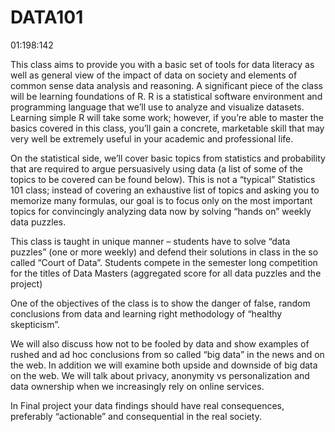 # DATA101
01:198:142 

This class aims to provide you with a basic set of tools for data literacy as well as general view of the impact of data on society and elements of common sense data analysis and reasoning.   A significant piece of the class will be learning foundations of  R. R is a statistical software environment and programming language that we’ll use to analyze and visualize datasets.  Learning simple R will take some work; however, if you’re able to master the basics covered in this class, you’ll gain a concrete, marketable skill that may very well be extremely useful in your academic and professional life.   



On the statistical side, we’ll cover basic topics from statistics and probability that are required to argue persuasively using data (a list of some of the topics to be covered can be found below).   This is not a “typical” Statistics 101 class; instead of covering an exhaustive list of topics and asking you to memorize many formulas, our goal is to focus only on the most important topics for convincingly analyzing data now by solving “hands on” weekly data puzzles.
 
This class is taught in unique manner – students have to solve “data puzzles” (one or more weekly) and  defend their solutions in class in the so called “Court of Data”.     Students compete in the semester long competition for the titles of Data Masters (aggregated score for all data puzzles and the project)
 
One of the objectives of the class is to show the danger of false, random conclusions from data and learning right methodology of “healthy skepticism”.
 
We will also discuss how not to be fooled by data and show examples of rushed and ad hoc conclusions from so called “big data” in the news and on the web.  In addition we will examine both upside and downside of big data on the web.  We will talk about privacy, anonymity  vs personalization and data ownership when we increasingly rely on online services.
 
In Final project   your data findings should have real consequences, preferably “actionable” and consequential in the real society.
